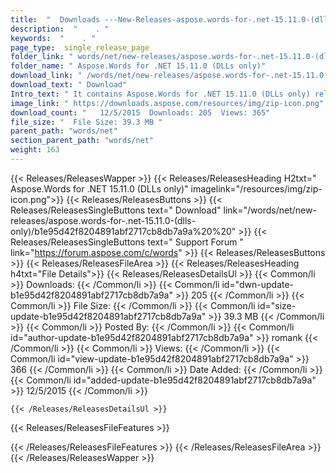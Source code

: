 ```yaml
---
title:  "  Downloads ---New-Releases-aspose.words-for-.net-15.11.0-(dlls-only) . " 
description:  "    . " 
keywords:  "    . " 
page_type:  single_release_page
folder_link: " words/net/new-releases/aspose.words-for-.net-15.11.0-(dlls-only)/"
folder_name: " Aspose.Words for .NET 15.11.0 (DLLs only)"
download_link: " /words/net/new-releases/aspose.words-for-.net-15.11.0-(dlls-only)/b1e95d42f8204891abf2717cb8db7a9a"
download_text: " Download"
Intro_text: " It contains Aspose.Words for .NET 15.11.0 (DLLs only) release."
image_link: " https://downloads.aspose.com/resources/img/zip-icon.png"
download_count: "   12/5/2015  Downloads: 205  Views: 365"
file_size: "  File Size: 39.3 MB "
parent_path: "words/net"
section_parent_path: "words/net"
weight: 163 
---
```


{{< Releases/ReleasesWapper >}}
  {{< Releases/ReleasesHeading H2txt=" Aspose.Words for .NET 15.11.0 (DLLs only)" imagelink="/resources/img/zip-icon.png">}}
  {{< Releases/ReleasesButtons >}}
    {{< Releases/ReleasesSingleButtons text=" Download" link="/words/net/new-releases/aspose.words-for-.net-15.11.0-(dlls-only)/b1e95d42f8204891abf2717cb8db7a9a%20%20" >}}
    {{< Releases/ReleasesSingleButtons text=" Support Forum " link="https://forum.aspose.com/c/words" >}}
  {{< Releases/ReleasesButtons >}}
  {{< Releases/ReleasesFileArea >}}
    {{< Releases/ReleasesHeading h4txt="File Details">}}
    {{< Releases/ReleasesDetailsUl >}}
            {{< Common/li  >}} Downloads: {{< /Common/li >}} 
      {{< Common/li id="dwn-update-b1e95d42f8204891abf2717cb8db7a9a" >}} 205 {{< /Common/li >}} 
      {{< Common/li  >}} File Size: {{< /Common/li >}} 
      {{< Common/li id="size-update-b1e95d42f8204891abf2717cb8db7a9a" >}} 39.3 MB {{< /Common/li >}} 
      {{< Common/li  >}} Posted By: {{< /Common/li >}} 
      {{< Common/li id="author-update-b1e95d42f8204891abf2717cb8db7a9a" >}} romank {{< /Common/li >}} 
      {{< Common/li  >}} Views: {{< /Common/li >}} 
      {{< Common/li id="view-update-b1e95d42f8204891abf2717cb8db7a9a" >}} 366 {{< /Common/li >}} 
      {{< Common/li  >}} Date Added: {{< /Common/li >}} 
      {{< Common/li id="added-update-b1e95d42f8204891abf2717cb8db7a9a" >}} 12/5/2015 {{< /Common/li >}} 

    {{< /Releases/ReleasesDetailsUl >}}

  {{< Releases/ReleasesFileFeatures >}}
      
  {{< /Releases/ReleasesFileFeatures >}}
 {{< /Releases/ReleasesFileArea >}}
{{< /Releases/ReleasesWapper >}}



